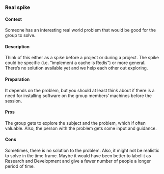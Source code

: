 ### Real spike

#### Context
Someone has an interesting real world problem that would be good for the group to solve.

#### Description
Think of this either as a spike before a project or during a project. The spike could be specific (i.e. "implement a cache is Redis") or more general. There’s no solution available yet and we help each other out exploring.

#### Preparation
It depends on the problem, but you should at least think about if there is a need for installing software on the group members’ machines before the session.

#### Pros
The group gets to explore the subject and the problem, which if often valuable. Also, the person with the problem gets some input and guidance.

#### Cons
Sometimes, there is no solution to the problem. Also, it might not be realistic to solve in the time frame. Maybe it would have been better to label it as Research and Development and give a fewer number of people a longer period of time.